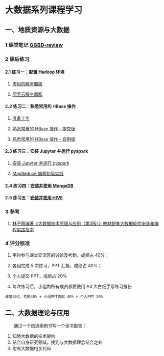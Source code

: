# 大数据系列课程学习



## 一、地质资源与大数据

### 1 课堂笔记 [GGBD-review](./GGBD-review.md)



### 2 课后练习

#### 2.1 练习一：配置 Hadoop 环境

1. [虚拟机服务器版](./GGBD-practice/practice01-vm.md)

2. [阿里云服务器版](./GGBD-practice/practice01-aliyun.md)

#### 2.2 练习二：熟悉常用的 HBase 操作

1. [准备工作](./GGBD-practice/practice02-1.md)

2. [熟悉常用的 HBase 操作 - 提交版](./GGBD-practice/practice02-2.md)

3. [熟悉常用的 HBase 操作 - 自制版](./GGBD-practice/practice02-3.md)

#### 2.3 练习三：安装 Jupyter 并运行 pyspark

1. [安装 Jupyter 并运行 pyspark](./GGBD-practice/practice03-1.md)

2. [MapReduce 编程初级实践](./GGBD-practice/practice03-2.md)

#### 2.4 练习四：[安装并使用 MongoDB](./GGBD-practice/practice04.md)

#### 2.5 练习五：[安装并使用 HIVE](./GGBD-practice/practice05.md)



### 3 参考

1. [林子雨编著《大数据技术原理与应用（第3版）》教材配套大数据软件安装和编程实践指南](https://dblab.xmu.edu.cn/post/13741/)



### 4 评分标准

1. 平时参与课堂交流区的讨论及考勤，成绩占 40%；

2. 各组完成 5 次练习，PPT 汇报，成绩占 40%；

3. 个人提交 PPT，成绩占 20%

4. 每次练习后，小组内所有成员都要使用 A4 大白纸手写练习报告

```
课堂讨论、考勤40% + 小组PPT贡献 40% + 个人PPT 20%
```



## 二、大数据理论与应用

&emsp;&emsp;通过一个自选案例书写一个读书报告：

1. 知晓大数据的技术架构
2. 结合自身研究领域，找到与大数据理念结合之处
3. 附有大数据相关代码

